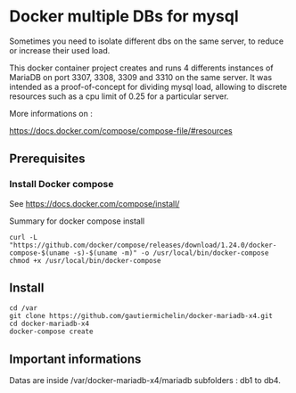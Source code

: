# Docker multiple DBs for mysql

Sometimes you need to isolate different dbs on the same server, to reduce or increase their used load.

This docker container project creates and runs 4 differents instances of MariaDB on port 3307, 3308, 3309 and 3310 on the same server. It was intended as a proof-of-concept for dividing mysql load, allowing to discrete resources such as a cpu limit of 0.25 for a particular server.

More informations on :

https://docs.docker.com/compose/compose-file/#resources

## Prerequisites

### Install Docker compose

See https://docs.docker.com/compose/install/

Summary for docker compose install
```
curl -L "https://github.com/docker/compose/releases/download/1.24.0/docker-compose-$(uname -s)-$(uname -m)" -o /usr/local/bin/docker-compose
chmod +x /usr/local/bin/docker-compose
```

## Install

```
cd /var
git clone https://github.com/gautiermichelin/docker-mariadb-x4.git
cd docker-mariadb-x4
docker-compose create
```

## Important informations

Datas are inside /var/docker-mariadb-x4/mariadb subfolders : db1 to db4.
